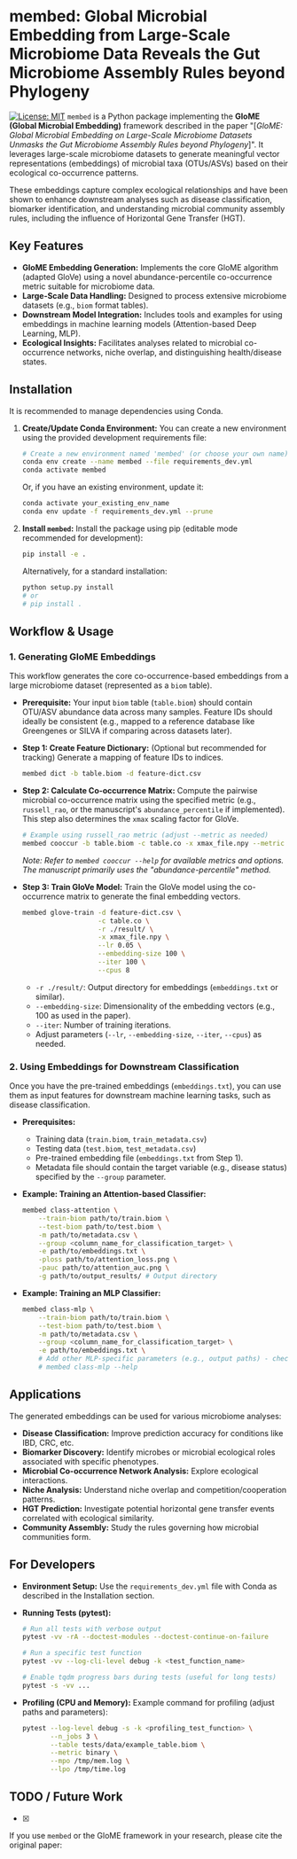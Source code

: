 # membed: Global Microbial Embedding from Large-Scale Microbiome Data Reveals the Gut Microbiome Assembly Rules beyond Phylogeny

[![License: MIT](https://img.shields.io/badge/License-MIT-yellow.svg)](https://opensource.org/licenses/MIT) `membed` is a Python package implementing the **GloME (Global Microbial Embedding)** framework described in the paper "[*GloME: Global Microbial Embedding on Large-Scale Microbiome Datasets Unmasks the Gut Microbiome Assembly Rules beyond Phylogeny*]". It leverages large-scale microbiome datasets to generate meaningful vector representations (embeddings) of microbial taxa (OTUs/ASVs) based on their ecological co-occurrence patterns.

These embeddings capture complex ecological relationships and have been shown to enhance downstream analyses such as disease classification, biomarker identification, and understanding microbial community assembly rules, including the influence of Horizontal Gene Transfer (HGT).

## Key Features

* **GloME Embedding Generation:** Implements the core GloME algorithm (adapted GloVe) using a novel abundance-percentile co-occurrence metric suitable for microbiome data.
* **Large-Scale Data Handling:** Designed to process extensive microbiome datasets (e.g., `biom` format tables).
* **Downstream Model Integration:** Includes tools and examples for using embeddings in machine learning models (Attention-based Deep Learning, MLP).
* **Ecological Insights:** Facilitates analyses related to microbial co-occurrence networks, niche overlap, and distinguishing health/disease states.

## Installation

It is recommended to manage dependencies using Conda.

1.  **Create/Update Conda Environment:**
    You can create a new environment using the provided development requirements file:
    ```bash
    # Create a new environment named 'membed' (or choose your own name)
    conda env create --name membed --file requirements_dev.yml
    conda activate membed
    ```
    Or, if you have an existing environment, update it:
    ```bash
    conda activate your_existing_env_name
    conda env update -f requirements_dev.yml --prune
    ```

2.  **Install `membed`:**
    Install the package using pip (editable mode recommended for development):
    ```bash
    pip install -e .
    ```
    Alternatively, for a standard installation:
    ```bash
    python setup.py install
    # or
    # pip install .
    ```

## Workflow & Usage

### 1. Generating GloME Embeddings

This workflow generates the core co-occurrence-based embeddings from a large microbiome dataset (represented as a `biom` table).

* **Prerequisite:** Your input `biom` table (`table.biom`) should contain OTU/ASV abundance data across many samples. Feature IDs should ideally be consistent (e.g., mapped to a reference database like Greengenes or SILVA if comparing across datasets later).

* **Step 1: Create Feature Dictionary:** (Optional but recommended for tracking) Generate a mapping of feature IDs to indices.
    
    ```bash
    membed dict -b table.biom -d feature-dict.csv
    ```
    
* **Step 2: Calculate Co-occurrence Matrix:** Compute the pairwise microbial co-occurrence matrix using the specified metric (e.g., `russell_rao`, or the manuscript's `abundance_percentile` if implemented). This step also determines the `xmax` scaling factor for GloVe.
    
    ```bash
    # Example using russell_rao metric (adjust --metric as needed)
    membed cooccur -b table.biom -c table.co -x xmax_file.npy --metric russell_rao
    ```
    *Note: Refer to `membed cooccur --help` for available metrics and options. The manuscript primarily uses the "abundance-percentile" method.*
    
* **Step 3: Train GloVe Model:** Train the GloVe model using the co-occurrence matrix to generate the final embedding vectors.
    
    ```bash
    membed glove-train -d feature-dict.csv \
                       -c table.co \
                       -r ./result/ \
                       -x xmax_file.npy \
                       --lr 0.05 \
                       --embedding-size 100 \
                       --iter 100 \
                       --cpus 8
    ```
    * `-r ./result/`: Output directory for embeddings (`embeddings.txt` or similar).
    * `--embedding-size`: Dimensionality of the embedding vectors (e.g., 100 as used in the paper).
    * `--iter`: Number of training iterations.
    * Adjust parameters (`--lr`, `--embedding-size`, `--iter`, `--cpus`) as needed.

### 2. Using Embeddings for Downstream Classification

Once you have the pre-trained embeddings (`embeddings.txt`), you can use them as input features for downstream machine learning tasks, such as disease classification.

* **Prerequisites:**
    
    * Training data (`train.biom`, `train_metadata.csv`)
    * Testing data (`test.biom`, `test_metadata.csv`)
    * Pre-trained embedding file (`embeddings.txt` from Step 1).
    * Metadata file should contain the target variable (e.g., disease status) specified by the `--group` parameter.
    
* **Example: Training an Attention-based Classifier:**
    
    ```bash
    membed class-attention \
        --train-biom path/to/train.biom \
        --test-biom path/to/test.biom \
        -m path/to/metadata.csv \
        --group <column_name_for_classification_target> \
        -e path/to/embeddings.txt \
        -ploss path/to/attention_loss.png \
        -pauc path/to/attention_auc.png \
        -g path/to/output_results/ # Output directory
    ```
    
* **Example: Training an MLP Classifier:**
    
    ```bash
    membed class-mlp \
        --train-biom path/to/train.biom \
        --test-biom path/to/test.biom \
        -m path/to/metadata.csv \
        --group <column_name_for_classification_target> \
        -e path/to/embeddings.txt \
        # Add other MLP-specific parameters (e.g., output paths) - check help
        # membed class-mlp --help
    ```

## Applications

The generated embeddings can be used for various microbiome analyses:

* **Disease Classification:** Improve prediction accuracy for conditions like IBD, CRC, etc.
* **Biomarker Discovery:** Identify microbes or microbial ecological roles associated with specific phenotypes.
* **Microbial Co-occurrence Network Analysis:** Explore ecological interactions.
* **Niche Analysis:** Understand niche overlap and competition/cooperation patterns.
* **HGT Prediction:** Investigate potential horizontal gene transfer events correlated with ecological similarity.
* **Community Assembly:** Study the rules governing how microbial communities form.

## For Developers

* **Environment Setup:** Use the `requirements_dev.yml` file with Conda as described in the Installation section.
* **Running Tests (pytest):**
    
    ```bash
    # Run all tests with verbose output
    pytest -vv -rA --doctest-modules --doctest-continue-on-failure
    
    # Run a specific test function
    pytest -vv --log-cli-level debug -k <test_function_name>
    
    # Enable tqdm progress bars during tests (useful for long tests)
    pytest -s -vv ...
    ```
* **Profiling (CPU and Memory):**
    Example command for profiling (adjust paths and parameters):
    
    ```bash
    pytest --log-level debug -s -k <profiling_test_function> \
           --n_jobs 3 \
           --table tests/data/example_table.biom \
           --metric binary \
           --mpo /tmp/mem.log \
           --lpo /tmp/time.log
    ```

## TODO / Future Work

* [x] 

If you use `membed` or the GloME framework in your research, please cite the original paper: